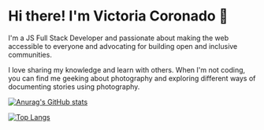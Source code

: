 
  # Hi there! I'm Victoria Coronado 👋


I'm a JS Full Stack Developer and passionate about making the web accessible to everyone and advocating for building open and inclusive communities.

I love sharing my knowledge and learn with others. When I'm not coding, you can find me geeking about photography and exploring different ways of documenting stories using photography.


[![Anurag's GitHub stats](https://github-readme-stats.vercel.app/api?username=viccoronado)](https://github.com/viccoronado/github-readme-stats)

[![Top Langs](https://github-readme-stats.vercel.app/api/top-langs/?username=viccoronado&layout=compact)](https://github.com/viccoronado/github-readme-stats)


